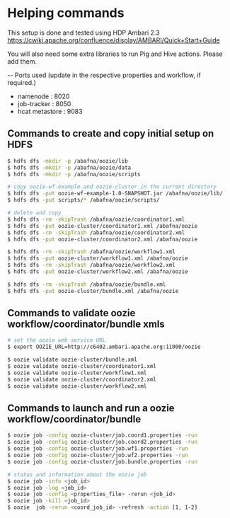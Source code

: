 # Helping commands

This setup is done and tested using HDP Ambari 2.3
https://cwiki.apache.org/confluence/display/AMBARI/Quick+Start+Guide

You will also need some extra libraries to run Pig and Hive actions. Please add them.

-- Ports used (update in the respective properties and workflow, if required.)
- namenode : 8020
- job-tracker : 8050
- hcat metastore : 9083

## Commands to create and copy initial setup on HDFS
```sh
$ hdfs dfs -mkdir -p /abafna/oozie/lib
$ hdfs dfs -mkdir -p /abafna/oozie/data
$ hdfs dfs -mkdir -p /abafna/oozie/scripts

# copy oozie-wf-example and oozie-cluster in the current directory
$ hdfs dfs -put oozie-wf-example-1.0-SNAPSHOT.jar /abafna/oozie/lib/
$ hdfs dfs -put scripts/* /abafna/oozie/scripts/

# delete and copy
$ hdfs dfs -rm -skipTrash /abafna/oozie/coordinator1.xml
$ hdfs dfs -put oozie-cluster/coordinator1.xml /abafna/oozie
$ hdfs dfs -rm -skipTrash /abafna/oozie/coordinator2.xml
$ hdfs dfs -put oozie-cluster/coordinator2.xml /abafna/oozie

$ hdfs dfs -rm -skipTrash /abafna/oozie/workflow1.xml
$ hdfs dfs -put oozie-cluster/workflow1.xml /abafna/oozie
$ hdfs dfs -rm -skipTrash /abafna/oozie/workflow2.xml
$ hdfs dfs -put oozie-cluster/workflow2.xml /abafna/oozie

$ hdfs dfs -rm -skipTrash /abafna/oozie/bundle.xml
$ hdfs dfs -put oozie-cluster/bundle.xml /abafna/oozie
```

## Commands to validate oozie workflow/coordinator/bundle xmls
```sh
# set the oozie web service URL 
$ export OOZIE_URL=http://c6402.ambari.apache.org:11000/oozie

$ oozie validate oozie-cluster/bundle.xml
$ oozie validate oozie-cluster/coordinator1.xml
$ oozie validate oozie-cluster/workflow1.xml
$ oozie validate oozie-cluster/coordinator2.xml
$ oozie validate oozie-cluster/workflow2.xml
```

## Commands to launch and run a oozie workflow/coordinator/bundle
```sh
$ oozie job -config oozie-cluster/job.coord1.properties -run
$ oozie job -config oozie-cluster/job.coord2.properties -run
$ oozie job -config oozie-cluster/job.wf1.properties -run
$ oozie job -config oozie-cluster/job.wf2.properties -run
$ oozie job -config oozie-cluster/job.bundle.properties -run

# status and information about the oozie job
$ oozie job -info <job_id>
$ oozie job -log <job_id>
$ oozie job -config <properties_file> -rerun <job_id>
$ oozie job -kill <job_id>
$ oozie  job -rerun <coord_job_id> -refresh -action [1, 1-2]
```
